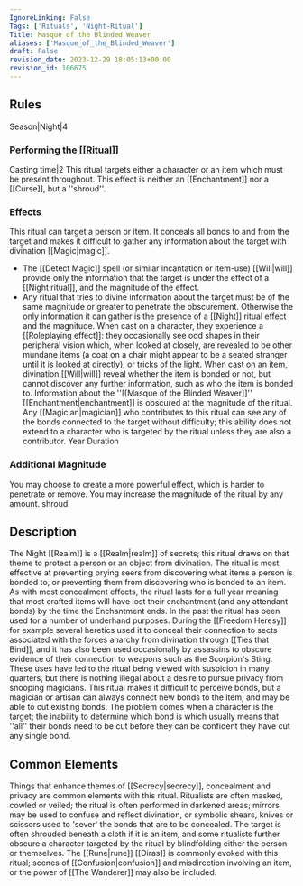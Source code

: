 ```yaml
---
IgnoreLinking: False
Tags: ['Rituals', 'Night-Ritual']
Title: Masque of the Blinded Weaver
aliases: ['Masque_of_the_Blinded_Weaver']
draft: False
revision_date: 2023-12-29 18:05:13+00:00
revision_id: 106675
---
```


## Rules
Season|Night|4
### Performing the [[Ritual]]
Casting time|2 This ritual targets either a character or an item which must be present throughout.
This effect is neither an [[Enchantment]] nor a [[Curse]], but a ''shroud''.
### Effects
This ritual can target a person or item. It conceals all bonds to and from the target and makes it difficult to gather any information about the target with divination [[Magic|magic]]. 
* The [[Detect Magic]] spell (or similar incantation or item-use) [[Will|will]] provide only the information that the target is under the effect of a [[Night ritual]], and the magnitude of the effect.
* Any ritual that tries to divine information about the target must be of the same magnitude or greater to penetrate the obscurement. Otherwise the only information it can gather is the presence of a [[Night]] ritual effect and the magnitude. 
When cast on a character, they experience a [[Roleplaying effect]]: they occasionally see odd shapes in their peripheral vision which, when looked  at closely, are revealed to be other mundane items (a coat on a chair might appear to be a seated stranger until it is looked at directly), or tricks of the light.
When cast on an item, divination [[Will|will]] reveal whether the item is bonded or not, but cannot discover any further information, such as who the item is bonded to. 
Information about the ''[[Masque of the Blinded Weaver]]'' [[Enchantment|enchantment]] is obscured at the magnitude of the ritual.
Any [[Magician|magician]] who contributes to this ritual can see any of the bonds connected to the target without difficulty; this ability does not extend to a character who is targeted by the ritual unless they are also a contributor.
Year Duration
### Additional Magnitude
You may choose to create a more powerful effect, which is harder to penetrate or remove. You may increase the magnitude of the ritual by any amount.
shroud
## Description
The Night [[Realm]] is a [[Realm|realm]] of secrets; this ritual draws on that theme to protect a person or an object from divination. The ritual is most effective at preventing prying seers from discovering what items a person is bonded to, or preventing them from discovering who is bonded to an item. As with most concealment effects, the ritual lasts for a full year meaning that most crafted items will have lost their enchantment (and any attendant bonds) by the time the Enchantment ends.
In the past the ritual has been used for a number of underhand purposes. During the [[Freedom Heresy]] for example several heretics used it to conceal their connection to sects associated with the forces anarchy from divination through [[Ties that Bind]], and it has also been used occasionally by assassins to obscure evidence of their connection to weapons such as the Scorpion's Sting. These uses have led to the ritual being viewed with suspicion in many quarters, but there is nothing illegal about a desire to pursue privacy from snooping magicians. 
This ritual makes it difficult to perceive bonds, but a magician or artisan can always connect new bonds to the item, and may be able to cut existing bonds. The problem comes when a character is the target; the inability to determine which bond is which usually means that ''all'' their bonds need to be cut before they can be confident they have cut any single bond.
## Common Elements
Things that enhance themes of [[Secrecy|secrecy]], concealment and privacy are common elements with this ritual. Ritualists are often masked, cowled or veiled; the ritual is often performed in darkened areas; mirrors may be used to confuse and reflect divination, or symbolic shears, knives or scissors used to 'sever' the bonds that are to be concealed. The target is often shrouded beneath a cloth if it is an item, and some ritualists further obscure a character targeted by the ritual by blindfolding either the person or themselves.
The [[Rune|rune]] [[Diras]] is commonly evoked with this ritual; scenes of [[Confusion|confusion]] and misdirection involving an item, or the power of [[The Wanderer]] may also be included.